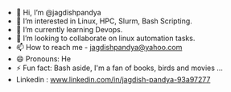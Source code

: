 - 👋 Hi, I’m @jagdishpandya
- 👀 I’m interested in Linux, HPC, Slurm, Bash Scripting.
- 🌱 I’m currently learning Devops.
- 💞️ I’m looking to collaborate on linux automation tasks.
- 📫 How to reach me  - jagdishpandya@yahoo.com
- 😄 Pronouns: He
- ⚡ Fun fact: Bash aside, I'm a fan of books, birds and movies ...
- Linkedin : www.linkedin.com/in/jagdish-pandya-93a97277
<!---
jagdishpandya/jagdishpandya is a ✨ special ✨ repository because its `README.md` (this file) appears on your GitHub profile.
You can click the Preview link to take a look at your changes.
--->
